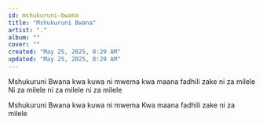 ```yaml
---
id: mshukuruni-bwana
title: "Mshukuruni Bwana"
artist: "."
album: ""
cover: ""
created: "May 25, 2025, 8:29 AM"
updated: "May 25, 2025, 8:29 AM"
---
```


Mshukuruni Bwana kwa kuwa ni mwema
kwa maana fadhili zake ni za milele
Ni za milele ni za milele ni za milele

Mshukuruni Bwana kwa kuwa ni mwema
Kwa maana fadhili zake ni za milele